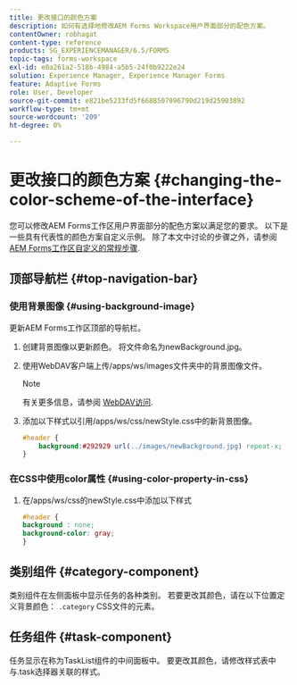 ```yaml
---
title: 更改接口的颜色方案
description: 如何有选择地修改AEM Forms Workspace用户界面部分的配色方案。
contentOwner: robhagat
content-type: reference
products: SG_EXPERIENCEMANAGER/6.5/FORMS
topic-tags: forms-workspace
exl-id: e0a261a2-518b-4984-a5b5-24f0b9222e24
solution: Experience Manager, Experience Manager Forms
feature: Adaptive Forms
role: User, Developer
source-git-commit: e821be5233fd5f6688507096790d219d25903892
workflow-type: tm+mt
source-wordcount: '209'
ht-degree: 0%

---
```


# 更改接口的颜色方案 {#changing-the-color-scheme-of-the-interface}

您可以修改AEM Forms工作区用户界面部分的配色方案以满足您的要求。 以下是一些具有代表性的颜色方案自定义示例。 除了本文中讨论的步骤之外，请参阅 [AEM Forms工作区自定义的常规步骤](/help/forms/using/generic-steps-html-workspace-customization.md).

## 顶部导航栏 {#top-navigation-bar}

### 使用背景图像 {#using-background-image}

更新AEM Forms工作区顶部的导航栏。

1. 创建背景图像以更新颜色。 将文件命名为newBackground.jpg。
1. 使用WebDAV客户端上传/apps/ws/images文件夹中的背景图像文件。

   >[!NOTE]
   >
   >有关更多信息，请参阅 [WebDAV访问](https://experienceleague.adobe.com/docs/experience-manager-65/administering/contentmanagement/webdav-access.html?lang=en).

1. 添加以下样式以引用/apps/ws/css/newStyle.css中的新背景图像。

   ```css
   #header {
       background:#292929 url(../images/newBackground.jpg) repeat-x;
   }
   ```

### 在CSS中使用color属性 {#using-color-property-in-css}

1. 在/apps/ws/css的newStyle.css中添加以下样式

   ```css
   #header {
   background : none;
   background-color: gray;
   }
   ```

## 类别组件 {#category-component}

类别组件在左侧面板中显示任务的各种类别。 若要更改其颜色，请在以下位置定义背景颜色： `.category` CSS文件的元素。

## 任务组件 {#task-component}

任务显示在称为TaskList组件的中间面板中。 要更改其颜色，请修改样式表中与.task选择器关联的样式。
